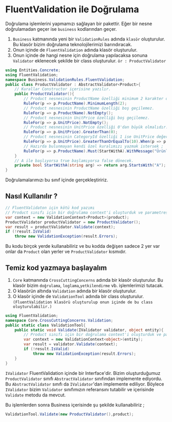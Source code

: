 # FluentValidation ile Doğrulama
Doğrulama işlemlerini yapmamızı sağlayan bir pakettir.
Eğer bir nesne doğrulamadan geçer ise `business` kodlarından geçer.

1. `Business` katmanında yeni bir `ValidationRules` adında `klasör` oluşturulur.
Bu klasör bizim doğrulama teknolojilerimizi barındıracak.
2. Onun içinde de `FluentValidation` adında klasör oluşturulur.
3. Onun içinde de hangi nesne için doğrulama yapılacaksa sonuna `Validator` eklenecek şekilde bir class oluşturulur. `ör : ProductValidator`
```C#
using Entities.Concrete;
using FluentValidation;
namespace Business.ValidationRules.FluentValidation;
public class ProductValidator : AbstractValidator<Product>{
    // Kurallar Constructor içerisine yazılır.
    public ProductValidator(){
        // Product nesnesinin ProductName özelliği minimum 2 karakter olmalıdır.
        RuleFor(p => p.ProductName).MinimumLength(2);
        // Product nesnesinin ProductName özelliği boş geçilemez.
        RuleFor(p => p.ProductName).NotEmpty();
        // Product nesnesinin UnitPrice özelliği boş geçilemez.
        RuleFor(p => p.UnitPrice).NotEmpty();
        // Product nesnesinin UnitPrice özelliği 0'dan büyük olmalıdır.
        RuleFor(p => p.UnitPrice).GreaterThan(0);
        // Product nesnesinin CategoryId özelliği 1 ise UnitPrice değeri 10'dan büyük olmalıdır.
        RuleFor(p => p.UnitPrice).GreaterThanOrEqualTo(10).When(p => p.CategoryId == 1);
        // Hazırda bulunmayan kendi özel kuralımızı yazmak istersek ;
        RuleFor(p => p.ProductName).Must(StartWithA).WithMessage("Ürünler A harfi ile başlamalıdır.");
    }
    // A ile başlıyorsa true başlamıyorsa false dönecek.
    private bool StartWithA(string arg) => return arg.StartsWith("A");
}
```

Doğrulamalarımızı bu sınıf içinde gerçekleştiririz.

## Nasıl Kullanılır ?

```C#
// FluentValidaton için kötü kod yazımı
// Product sınıfı için bir doğrulama context'i oluşturduk ve parametresine Product nesnesi verdik.
var context = new ValidationContext<Product>(product);
ProductValidator productValidator = new ProductValidator();
var result = productValidator.Validate(context);
if (!result.IsValid)
    throw new ValidationException(result.Errors);
```

Bu kodu birçok yerde kullanabiliriz ve bu kodda değişen sadece 2 yer var onlar
da `Product` olan yerler ve `ProductValidator` kısmıdır.
## Temiz kod yazmaya başlayalım 
1. `Core` katmanında `CrossCuttingConcerns` adında bir klasör oluşturulur.
Bu klasör bizim `doğrulama`, `loglama`,`yetkilendirme` vb. işlemlerimizi tutacak.
2. O klasörün altında `Validation` adında bir klasör oluşturulur.
3. O klasör içinde de `ValidationTool` adında bir class oluşturulur.
`(FluentValidation klasörü oluşturulup onun içinde de bu class oluşturulabilir.)`

```C#
using FluentValidation;
namespace Core.CrossCuttingConcerns.Validation;
public static class ValidationTool{
    public static void Validate(IValidator validator, object entity){
        // Product sınıfı için bir doğrulama context'i oluşturduk ve parametresine Product nesnesi verdik.
        var context = new ValidationContext<object>(entity);
        var result = validator.Validate(context);
        if (!result.IsValid)
            throw new ValidationException(result.Errors);
    }
}
```
`IValidator` FluentValidation içinde bir Interface'dir. Bizim oluşturduğumuz
`ProductValidator` sınıfı `AbstractValidator` sınıfından implemente ediyordu.
Bu `AbstractValidator` sınıfı da `IValidator`'dan implemente ediliyor. Böylece `IValidator` bizim `Validator` sınıfımızın referansını tutabilir ve içerisinde `Validate` metodu da mevcut.

Bu işlemlerden sonra Business içerisinde şu şekilde kullanabiliriz ;
```C#
ValidationTool.Validate(new ProductValidator(),product);
```